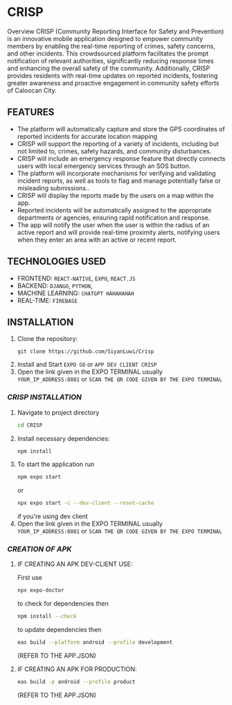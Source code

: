 # CRISP

Overview
CRISP (Community Reporting Interface for Safety and Prevention) is an innovative mobile application designed to empower community members by enabling the real-time reporting of crimes, safety concerns, and other incidents. This crowdsourced platform facilitates the prompt notification of relevant authorities, significantly reducing response times and enhancing the overall safety of the community. Additionally, CRISP provides residents with real-time updates on reported incidents, fostering greater awareness and proactive engagement in community safety efforts of Caloocan City.

## FEATURES
- The platform will automatically capture and store the GPS coordinates of reported incidents for accurate location mapping
- CRISP will support the reporting of a variety of incidents, including but not limited to, crimes, safety hazards, and community disturbances.
- CRISP will include an emergency response feature that directly connects users with local emergency services through an SOS button.
- The platform will incorporate mechanisms for verifying and validating incident reports, as well as tools to flag and manage potentially false or misleading submissions..
- CRISP will display the reports made by the users on a map within the app.
- Reported incidents will be automatically assigned to the appropriate departments or agencies, ensuring rapid notification and response.
- The app will notify the user when the user is within the radius of an active report and will provide real-time proximity alerts, notifying users when they enter an area with an active or recent report.


## TECHNOLOGIES USED
- FRONTEND: `REACT-NATIVE`, `EXPO`, `REACT.JS`
- BACKEND: `DJANGO`, `PYTHON`, 
- MACHINE LEARNING: `CHATGPT HAHAHAHAH`
- REAL-TIME: `FIREBASE`

## INSTALLATION
1. Clone the repository:
   ```git
   git clone https://github.com/SiyanLuwi/Crisp
   ```
2. Install and Start `EXPO GO` or `APP DEV CLIENT CRISP`
3. Open the link given in the EXPO TERMINAL usually `YOUR_IP_ADDRESS:8081` or `SCAN THE QR CODE GIVEN BY THE EXPO TERMINAL`

### ***CRISP INSTALLATION*** 
   1. Navigate to project directory
      ```bash
      cd CRISP
      ```
   2. Install necessary dependencies:
      ```bash
      npm install
      ```
   3. To start the application run
      ```bash
      npm expo start
      ```
      or
      ```bash
      npx expo start -c --dev-client --reset-cache  
      ```
      if you're using dev client
   4. Open the link given in the EXPO TERMINAL usually `YOUR_IP_ADDRESS:8081` or `SCAN THE QR CODE GIVEN BY THE EXPO TERMINAL`
### ***CREATION OF APK***
   1. IF CREATING AN APK DEV-CLIENT USE:
      
      First use
      ```bash
      npx expo-doctor
      ```
      to check for dependencies
      then
      ```bash
      npm install --check
      ```
      to update dependencies
      then
      ```bash
      eas build --platform android --profile development
      ```
      (REFER TO THE APP.JSON)
      
   3. IF CREATING AN APK FOR PRODUCTION:
      ```bash
      eas build -p android --profile product
      ```
      (REFER TO THE APP.JSON)
